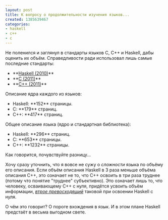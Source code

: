 ```yaml
---
layout: post
title: К вопросу о продолжительности изучения языков...
created: 1385639467
categories:
- haskell
- c++
- c
---
```

Не поленился и заглянул в стандарты языков C, C++ и Haskell, дабы оценить их объём. Справедливости ради использовал лишь самые последние стандарты:
<ul>
  <li>**<a href="http://www.haskell.org/definition/haskell2010.pdf">Haskell (2010)</a>**</li>
  <li>**<a href="http://www.open-std.org/jtc1/sc22/wg14/www/docs/n1570.pdf">C (2011)</a>**</li>
  <li>**<a href="http://www.open-std.org/jtc1/sc22/wg21/docs/papers/2011/n3242.pdf">C++ (2011)</a>**</li>
</ul>

Описание ядра каждого из языков: 
<ul>
  <li>Haskell: **152** страницы.</li>
  <li>C: **179** страниц.</li>
  <li>C++: **417** страниц.</li>
</ul>

Общее описание языка (ядро и стандартная библиотека):
<ul>
  <li>Haskell: **296** страниц.</li>
  <li>C: **653** страницы.</li>
  <li>C++: **1232** страницы.</li>
</ul>

Как говорится, почувствуйте разницу... 

Хочу сразу уточнить, что я вовсе не сужу о *сложности* языка по объёму его описания. Если объём описания Haskell в 3 раза меньше объёма описания C++, это означает не то, что C++ освоить в три раза труднее (потому что понятие "труднее" субъективно). Это означает лишь то, что человеку, осваивающему C++ с нуля, придётся усвоить объём информации, *<ins>втрое превосходящий</ins>* таковой при освоении Haskell с нуля.

О чём это говорит? О пороге вхождения в язык. И в этом плане Haskell предстаёт в весьма выгодном свете.
